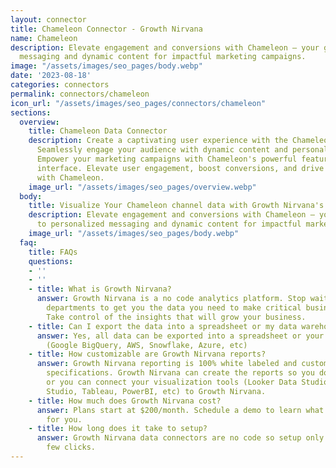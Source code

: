 ```yaml
---
layout: connector
title: Chameleon Connector - Growth Nirvana
name: Chameleon
description: Elevate engagement and conversions with Chameleon – your gateway to personalized
  messaging and dynamic content for impactful marketing campaigns.
image: "/assets/images/seo_pages/body.webp"
date: '2023-08-18'
categories: connectors
permalink: connectors/chameleon
icon_url: "/assets/images/seo_pages/connectors/chameleon"
sections:
  overview:
    title: Chameleon Data Connector
    description: Create a captivating user experience with the Chameleon connector.
      Seamlessly engage your audience with dynamic content and personalized messaging.
      Empower your marketing campaigns with Chameleon's powerful features and user-friendly
      interface. Elevate user engagement, boost conversions, and drive success, all
      with Chameleon.
    image_url: "/assets/images/seo_pages/overview.webp"
  body:
    title: Visualize Your Chameleon channel data with Growth Nirvana's Chameleon Connector
    description: Elevate engagement and conversions with Chameleon – your gateway
      to personalized messaging and dynamic content for impactful marketing campaigns.
    image_url: "/assets/images/seo_pages/body.webp"
  faq:
    title: FAQs
    questions:
    - ''
    - ''
    - title: What is Growth Nirvana?
      answer: Growth Nirvana is a no code analytics platform. Stop waiting for other
        departments to get you the data you need to make critical business decisions.
        Take control of the insights that will grow your business.
    - title: Can I export the data into a spreadsheet or my data warehouse?
      answer: Yes, all data can be exported into a spreadsheet or your data warehouse
        (Google BigQuery, AWS, Snowflake, Azure, etc)
    - title: How customizable are Growth Nirvana reports?
      answer: Growth Nirvana reporting is 100% white labeled and customized to your
        specifications. Growth Nirvana can create the reports so you don’t have to
        or you can connect your visualization tools (Looker Data Studio/Google Data
        Studio, Tableau, PowerBI, etc) to Growth Nirvana.
    - title: How much does Growth Nirvana cost?
      answer: Plans start at $200/month. Schedule a demo to learn what plan is best
        for you.
    - title: How long does it take to setup?
      answer: Growth Nirvana data connectors are no code so setup only requires a
        few clicks.
---
```

